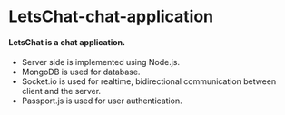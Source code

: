 # LetsChat-chat-application    

#### LetsChat is a chat application.    

- Server side is implemented using Node.js.
- MongoDB is used for database.
- Socket.io is used for realtime, bidirectional communication between client and the server.
- Passport.js is used for user authentication.
